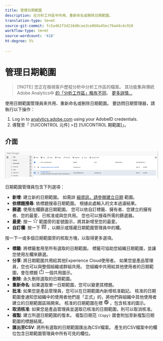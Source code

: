 ```yaml
---
title: 管理日期範圍
description: 在分析工作區中共用、重新命名或刪除日期範圍。
translation-type: tm+mt
source-git-commit: fc5a462f3d216d8cae3ce060a45ec79a44c4c918
workflow-type: tm+mt
source-wordcount: '418'
ht-degree: 5%

---
```



# 管理日期範圍

>[!NOTE] 您正在檢視客戶歷程分析中分析工作區的檔案。 其功能集與傳統Adobe Analytics中 [的「分析工作區」略有不同](https://docs.adobe.com/content/help/zh-Hant/analytics/analyze/analysis-workspace/home.html)。 [更多詳情...](/help/getting-started/cja-aa.md)

使用日期範圍管理員來共用、重新命名或刪除日期範圍。 要訪問日期管理器，請執行以下操作：

1. Log in to [analytics.adobe.com](https://analytics.adobe.com) using your AdobeID credentials.
1. 導覽至「 [!UICONTROL 元件] >日 [!UICONTROL 期範圍]」。

## 介面

![UI](../assets/date-range-ui.png)

日期範圍管理員包含下列選項：

* **新增**: 建立新的日期範圍。 如需詳 [細資訊，請參閱建立日期](create.md) 範圍。
* **依標題搜尋**: 依標題搜尋日期範圍。 根據此處輸入的文本過濾結果。
* **篩選**: 使用左欄篩選日期範圍。 您可以依自訂標籤、擁有者、您建立的擁有者、您的最愛、已核准或與您共用。 您也可以搜尋所需的篩選器。
* **最愛**: 按一 ![下日期](../assets/star.png) 範圍旁的星號圖示，將其新增至您的最愛。
* **自訂欄**: 按一下 ![欄圖示](../assets/columns.png) ，以顯示或隱藏日期範圍管理員中的欄。

按一下一或多個日期範圍旁的核取方塊，以取得更多選項。

* **標籤**: 將標籤套用至所有選取的日期範圍。 標籤可協助您組織日期範圍，並讓您使用左欄來篩選。
* **分享**: 將日期範圍共用給其他Experience Cloud使用者。 如果您是產品管理員，您也可以與整個組織或群組共用。 您組織中共用給其他使用者的日期範圍，會在標題 ![旁加](../assets/shared.png) 一個共用圖示。
* **刪除**: 永久刪除選取的日期範圍。
* **重新命名**: 如果選取單一日期範圍，您可以變更其標題。
* **批准**: 如果您是產品管理員，您可以在日期範圍內新增核准戳記。 核准的日期範圍會通知您組織中的使用者他們是「正式」的，將他們與組織中其他使用者建立的日期範圍區隔開來。 核准的日期範圍在標 ![題旁](../assets/approved.png) ，包含核准的圖示。
* **取消核准**: 如果您是產品管理員並選取已核准的日期範圍，則可以取消核准。
* **複製**: 建立所選日期範圍的復本。 複製日期范 `(Copy)` 圍會附加至新複製日期範圍的標題結尾。
* **匯出至CSV**: 將所有選取的日期範圍匯出為CSV檔案。 產生的CSV檔案中的欄位包含日期範圍管理員中所有可見的欄位。
